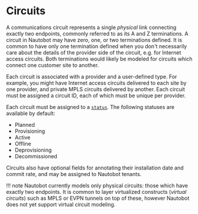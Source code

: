 # Circuits

A communications circuit represents a single _physical_ link connecting exactly two endpoints, commonly referred to as its A and Z terminations. A circuit in Nautobot may have zero, one, or two terminations defined. It is common to have only one termination defined when you don't necessarily care about the details of the provider side of the circuit, e.g. for Internet access circuits. Both terminations would likely be modeled for circuits which connect one customer site to another.

Each circuit is associated with a provider and a user-defined type. For example, you might have Internet access circuits delivered to each site by one provider, and private MPLS circuits delivered by another. Each circuit must be assigned a circuit ID, each of which must be unique per provider.

Each circuit must be assigned to a [`status`](https://nautobot.readthedocs.io/en/latest/models/extras/status/). The following statuses are available by default:

* Planned
* Provisioning
* Active
* Offline
* Deprovisioning
* Decommissioned

Circuits also have optional fields for annotating their installation date and commit rate, and may be assigned to Nautobot tenants.

!!! note
    Nautobot currently models only physical circuits: those which have exactly two endpoints. It is common to layer virtualized constructs (_virtual circuits_) such as MPLS or EVPN tunnels on top of these, however Nautobot does not yet support virtual circuit modeling.
